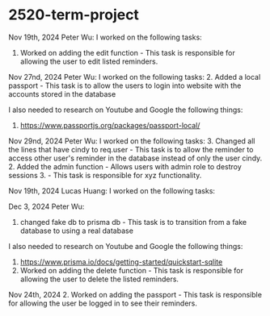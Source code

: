 # 2520-term-project

Nov 19th, 2024
Peter Wu:
I worked on the following tasks:
1. <Insert Some Task Here>Worked on adding the edit function - This task is responsible for allowing the user to edit listed reminders.

Nov 27nd, 2024
Peter Wu:
I worked on the following tasks:
2. <Insert Some Task Here> Added a local passport - This task is to allow the users to login into website with the accounts stored in the database

I also needed to research on Youtube and Google the following things:
1. <Insert Video or Link to thing you needed to research> https://www.passportjs.org/packages/passport-local/

Nov 29nd, 2024
Peter Wu:
I worked on the following tasks:
3. <Insert Some Task Here> Changed all the lines that have cindy to req.user - This task is to allow the reminder to access other user's reminder in the database instead of only the user cindy.
2. <Insert Some Task Here> Added the admin function - Allows users with admin role to destroy sessions
3. <Insert Some Task Here> - This task is responsible for xyz functionality.

Nov 19th, 2024
Lucas Huang:
I worked on the following tasks:
  


Dec 3, 2024
Peter Wu:
1. <Insert Some Task Here> changed fake db to prisma db - This task is to transition from a fake database to using a real database

I also needed to research on Youtube and Google the following things:
1. <Insert Video or Link to thing you needed to research> https://www.prisma.io/docs/getting-started/quickstart-sqlite
1. <Delete reminder button>Worked on adding the delete function - This task is responsible for allowing the user to delete the listed reminders.

Nov 24th, 2024
2. <Importing passport authentification>Worked on adding the passport - This task is responsible for allowing the user be logged in to see their reminders.

